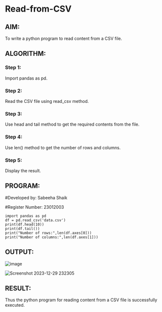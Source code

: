 # Read-from-CSV

## AIM:
To write a python program to read content from a CSV file.
## ALGORITHM:
### Step 1:
Import pandas as pd.
### Step 2:
Read the CSV file using read_csv method.
### Step 3:
Use head and tail method to get the required contents from the file.
### Step 4:
Use len() method to get the number of rows and columns.
### Step 5:
Display the result.
## PROGRAM:
#Developed by: Sabeeha Shaik

#Register Number: 23012003
```
import pandas as pd
df = pd.read_csv('data.csv')
print(df.head(10))
print(df.tail())
print("Number of rows:",len(df.axes[0]))
print("Number of columns:",len(df.axes[1]))
```
## OUTPUT:
![image](https://github.com/Sabeeha23/Read-from-CSV/assets/150231876/8fcc1a1a-e4c0-40b5-b85b-205967a33148)

![Screenshot 2023-12-29 232305](https://github.com/Sabeeha23/Read-from-CSV/assets/150231876/99c0fd86-9ca8-4101-b83e-9c5c0cec9c27)


## RESULT:
Thus the python program for reading content from a CSV file is successfully executed. 
